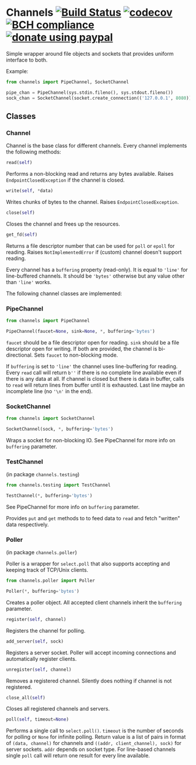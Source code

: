 # Channels [![Build Status](https://travis-ci.com/aragaer/channels.svg?branch=master)](https://travis-ci.com/aragaer/channels) [![codecov](https://codecov.io/gh/aragaer/channels/branch/master/graph/badge.svg)](https://codecov.io/gh/aragaer/channels) [![BCH compliance](https://bettercodehub.com/edge/badge/aragaer/channels?branch=master)](https://bettercodehub.com/results/aragaer/channels) [![donate using paypal](https://www.paypalobjects.com/en_US/i/btn/btn_donate_SM.gif)](https://www.paypal.com/cgi-bin/webscr?cmd=_donations&business=aragaer@gmail.com&lc=RU&item_name=CHANNELS&currency_code=USD&bn=PP-DonationsBF:btn_donate_SM.gif:NonHosted)

Simple wrapper around file objects and sockets that provides uniform
interface to both.

Example:

```python
from channels import PipeChannel, SocketChannel

pipe_chan = PipeChannel(sys.stdin.fileno(), sys.stdout.fileno())
sock_chan = SocketChannel(socket.create_connection(('127.0.0.1', 8080))
```

## Classes

### Channel

Channel is the base class for different channels. Every channel
implements the following methods:

```python
read(self)
```

Performs a non-blocking read and returns any bytes available. Raises
`EndpointClosedException` if the channel is closed.

```python
write(self, *data)
```

Writes chunks of bytes to the channel. Raises `EndpointClosedException`.

```python
close(self)
```

Closes the channel and frees up the resources.

```python
get_fd(self)
```

Returns a file descriptor number that can be used for `poll` or
`epoll` for reading. Raises `NotImplementedError` if (custom) channel
doesn't support reading.

Every channel has a `buffering` property (read-only). It is equal to
`'line'` for line-buffered channels. It should be `'bytes'` otherwise
but any value other than `'line'` works.

The following channel classes are implemented:

### PipeChannel

```python
from channels import PipeChannel

PipeChannel(faucet=None, sink=None, *, buffering='bytes')
```

`faucet` should be a file descriptor open for reading. `sink` should
be a file descriptor open for writing. If both are provided, the
channel is bi-directional. Sets `faucet` to non-blocking mode.

If `buffering` is set to `'line'` the channel uses line-buffering for
reading. Every `read` call will return `b''` if there is no complete
line available even if there is any data at all. If channel is closed
but there is data in buffer, calls to `read` will return lines from
buffer until it is exhausted. Last line maybe an incomplete line (no
`'\n'` in the end).

### SocketChannel

```python
from channels import SocketChannel

SocketChannel(sock, *, buffering='bytes')
```

Wraps a socket for non-blocking IO. See PipeChannel for more info on
`buffering` parameter.

### TestChannel

(in package `channels.testing`)

```python
from channels.testing import TestChannel

TestChannel(*, buffering='bytes')
```

See PipeChannel for more info on `buffering` parameter.

Provides `put` and `get` methods to to feed data to `read` and fetch
"written" data respectively.

### Poller

(in package `channels.poller`)

Poller is a wrapper for `select.poll` that also supports accepting and
keeping track of TCP/Unix clients.

```python
from channels.poller import Poller

Poller(*, buffering='bytes')
```

Creates a poller object. All accepted client channels inherit the
`buffering` parameter.

```python
register(self, channel)
```

Registers the channel for polling.

```python
add_server(self, sock)
```

Registers a server socket. Poller will accept incoming connections and
automatically register clients.

```python
unregister(self, channel)
```

Removes a registered channel. Silently does nothing if channel is not
registered.

```python
close_all(self)
```

Closes all registered channels and servers.

```python
poll(self, timeout=None)
```

Performs a single call to `select.poll()`. `timeout` is the number of
seconds for polling or `None` for infinite polling. Return value is a
list of pairs in format of `(data, channel)` for channels and `((addr,
client_channel), sock)` for server sockets. `addr` depends on socket
type. For line-based channels single `poll` call will return one
result for every line available.
